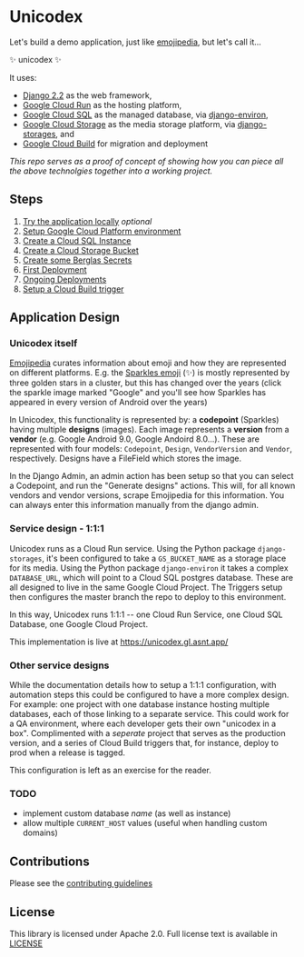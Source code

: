 # Unicodex

Let's build a demo application, just like [emojipedia](https://emojipedia.org/), but let's call it... 

✨ unicodex ✨

It uses: 

 * [Django 2.2](https://docs.djangoproject.com/en/2.2/) as the web framework,
 * [Google Cloud Run](https://cloud.google.com/run/) as the hosting platform,
 * [Google Cloud SQL](https://cloud.google.com/sql/) as the managed database, via [django-environ](https://django-environ.readthedocs.io/en/latest/),
 * [Google Cloud Storage](https://cloud.google.com/storage/) as the media storage platform, via [django-storages](https://django-storages.readthedocs.io/en/latest/), and
 * [Google Cloud Build](https://cloud.google.com/cloud-build/) for migration and deployment

*This repo serves as a proof of concept of showing how you can piece all the above technolgies together into a working project.*

## Steps

1. [Try the application locally](docs/00-test-local.md) *optional*
2. [Setup Google Cloud Platform environment](docs/10-setup-gcp.md)
3. [Create a Cloud SQL Instance](docs/20-setup-sql.md)
4. [Create a Cloud Storage Bucket](docs/30-setup-bucket.md)
5. [Create some Berglas Secrets](docs/40-setup-secrets.md)
6. [First Deployment](docs/50-first-deployment.md)
7. [Ongoing Deployments](docs/60-ongoing-deployments.md)
8. [Setup a Cloud Build trigger](docs/70-setup-trigger.md)

## Application Design

### Unicodex itself

[Emojipedia](https://emojipedia.org/) curates information about emoji and how they are represented on different platforms. E.g. the [Sparkles emoji](https://emojipedia.org/sparkles/) (✨) is mostly represented by three golden stars in a cluster, but this has changed over the years (click the sparkle image marked "Google" and you'll see how Sparkles has appeared in every version of Android over the years)

In Unicodex, this functionality is represented by: a **codepoint** (Sparkles) having multiple **designs** (images). Each image represents a **version** from a **vendor** (e.g. Google Android 9.0, Google Andoird 8.0...). These are represented with four models: `Codepoint`, `Design`, `VendorVersion` and `Vendor`, respectively. Designs have a FileField which stores the image. 

In the Django Admin, an admin action has been setup so that you can select a Codepoint, and run the "Generate designs" actions. This will, for all known vendors and vendor versions, scrape Emojipedia for this information. You can always enter this information manually from the django admin. 


### Service design - 1:1:1

Unicodex runs as a Cloud Run service. Using the Python package `django-storages`, it's been configured to take a `GS_BUCKET_NAME` as a storage place for its media. Using the Python package `django-environ` it takes a complex `DATABASE_URL`, which will point to a Cloud SQL postgres database. These are all designed to live in the same Google Cloud Project. The Triggers setup then configures the master branch the repo to deploy to this environment.

In this way, Unicodex runs 1:1:1 -- one Cloud Run Service, one Cloud SQL Database, one Google Cloud Project.

This implementation is live at https://unicodex.gl.asnt.app/

### Other service designs

While the documentation details how to setup a 1:1:1 configuration, with automation steps this could be configured to have a more complex design. For example: one project with one database instance hosting multiple databases, each of those linking to a separate service. This could work for a QA environment, where each developer gets their own "unicodex in a box". Complimented with a *seperate* project that serves as the production version, and a series of Cloud Build triggers that, for instance, deploy to prod when a release is tagged.

This configuration is left as an exercise for the reader. 

### TODO

* implement custom database *name* (as well as instance)
* allow multiple `CURRENT_HOST` values (useful when handling custom domains)


## Contributions

Please see the [contributing guidelines](CONTRIBUTING.md)

## License

This library is licensed under Apache 2.0. Full license text is available in [LICENSE](LICENSE)


